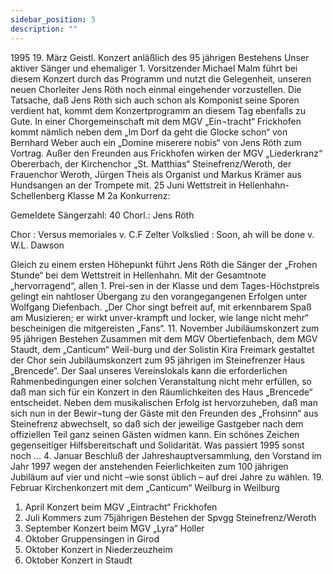 ```yaml
---
sidebar_position: 5
description: ""
---
```


1995
19. März	Geistl. Konzert anläßlich des 95 jährigen Bestehens
Unser aktiver Sänger und ehemaliger 1. Vorsitzender Michael Malm führt bei diesem Konzert durch das Programm und nutzt die Gelegenheit, unseren neuen Chorleiter Jens Röth noch einmal eingehender vorzustellen. Die Tatsache, daß Jens Röth sich auch schon als Komponist seine Sporen verdient hat, kommt dem Konzertprogramm an diesem Tag ebenfalls zu Gute. In einer Chorgemeinschaft mit dem MGV „Ein¬tracht“ Frickhofen kommt nämlich neben dem „Im Dorf da geht die Glocke schon“ von Bernhard Weber auch ein „Domine miserere nobis“ von Jens Röth zum Vortrag. Außer den Freunden aus Frickhofen wirken der MGV „Liederkranz“ Obererbach, der Kirchenchor „St. Matthias“ Steinefrenz/Weroth, der Frauenchor Weroth, Jürgen Theis als Organist und Markus Krämer aus Hundsangen an der Trompete mit.
25 Juni		Wettstreit in Hellenhahn-Schellenberg
Klasse M 2a
Konkurrenz:	

Gemeldete Sängerzahl:	40				Chorl.: Jens Röth

Chor 			: Versus memoriales		v.	C.F Zelter
Volkslied		:  Soon, ah will be done		v.	W.L. Dawson

Gleich zu einem ersten Höhepunkt führt Jens Röth die Sänger der „Frohen Stunde“ bei dem Wettstreit in Hellenhahn. Mit der Gesamtnote „hervorragend“, allen 1. Prei-sen in der Klasse und dem Tages-Höchstpreis gelingt ein nahtloser Übergang zu den vorangegangenen Erfolgen unter Wolfgang Diefenbach.
„Der Chor singt befreit auf, mit erkennbarem Spaß am Musizieren; er wirkt unver-krampft und locker, wie lange nicht mehr“ bescheinigen die mitgereisten „Fans“.
11. November	Jubiläumskonzert zum 95 jährigen Bestehen
Zusammen mit dem MGV Obertiefenbach, dem MGV Staudt, dem „Canticum“ Weil-burg und der Solistin Kira Freimark gestaltet der Chor sein Jubiläumskonzert zum 95 jährigen im Steinefrenzer Haus „Brencede“.
Der Saal unseres Vereinslokals kann die erforderlichen Rahmenbedingungen einer solchen Veranstaltung nicht mehr erfüllen, so daß man sich für ein Konzert in den Räumlichkeiten des Haus „Brencede“ entscheidet.
Neben dem musikalischen Erfolg ist hervorzuheben, daß man sich nun in der Bewir¬tung der Gäste mit den Freunden des „Frohsinn“ aus Steinefrenz abwechselt, so daß sich der jeweilige Gastgeber nach dem offiziellen Teil ganz seinen Gästen widmen kann. Ein schönes Zeichen gegenseitiger Hilfsbereitschaft und Solidarität.
Was passiert 1995 sonst noch ...
4. Januar	Beschluß der Jahreshauptversammlung, den Vorstand im Jahr 1997 wegen der anstehenden Feierlichkeiten zum 100 jährigen Jubiläum auf vier und nicht –wie sonst üblich – auf drei Jahre zu wählen.
19. Februar	Kirchenkonzert mit dem „Canticum“ Weilburg in Weilburg
1. April		Konzert beim MGV „Eintracht“ Frickhofen
7. Juli		Kommers zum 75jährigen Bestehen der Spvgg Steinefrenz/Weroth
30. September	Konzert beim MGV „Lyra“ Holler
8. Oktober	Gruppensingen in Girod
21. Oktober	Konzert in Niederzeuzheim
28. Oktober	Konzert in Staudt
